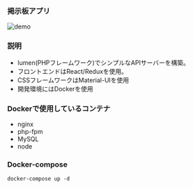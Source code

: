 ### 掲示板アプリ
![demo](https://user-images.githubusercontent.com/19617305/43756691-c27f5066-9a50-11e8-9fb1-ab348368472a.gif)
### 説明
- lumen(PHPフレームワーク)でシンプルなAPIサーバーを構築。
- フロントエンドはReact/Reduxを使用。
- CSSフレームワークはMaterial-UIを使用
- 開発環境にはDockerを使用
### Dockerで使用しているコンテナ
- nginx
- php-fpm
- MySQL
- node
### Docker-compose   
`docker-compose up -d`

 